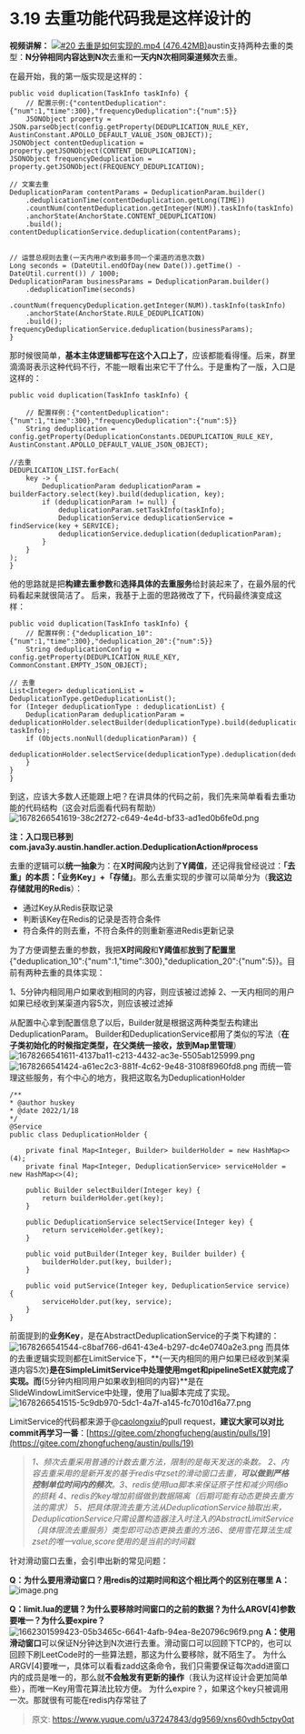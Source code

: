 # 3.19 去重功能代码我是这样设计的

**视频讲解：**
[![#20 去重是如何实现的.mp4 (476.42MB)](./img/SKhTvRfRY2L0KT1v/1715182390798-8898196c-c9e7-4e80-ab68-9f7df75762fe-397950.png)](https://www.yuque.com/u37247843/dg9569/xns60vdh5ctpy0qt?_lake_card=%7B%22status%22%3A%22done%22%2C%22name%22%3A%22%2320%20%E5%8E%BB%E9%87%8D%E6%98%AF%E5%A6%82%E4%BD%95%E5%AE%9E%E7%8E%B0%E7%9A%84.mp4%22%2C%22size%22%3A499563975%2C%22taskId%22%3A%22u14d2c09e-2a27-4d43-ac0e-51ffa454df3%22%2C%22taskType%22%3A%22upload%22%2C%22url%22%3Anull%2C%22cover%22%3Anull%2C%22videoId%22%3A%22inputs%2Fprod%2Fyuque%2F2023%2F1285871%2Fmp4%2F1687268636517-bfedaf65-2805-447f-a197-dbd927a937c3.mp4%22%2C%22download%22%3Afalse%2C%22__spacing%22%3A%22both%22%2C%22id%22%3A%22OZANx%22%2C%22margin%22%3A%7B%22top%22%3Atrue%2C%22bottom%22%3Atrue%7D%2C%22card%22%3A%22video%22%7D#OZANx)austin支持两种去重的类型：**N分钟相同内容达到N次**去重和**一天内N次相同渠道频次**去重。

在最开始，我的第一版实现是这样的：
```
public void duplication(TaskInfo taskInfo) {
    // 配置示例:{"contentDeduplication":{"num":1,"time":300},"frequencyDeduplication":{"num":5}}
    JSONObject property = JSON.parseObject(config.getProperty(DEDUPLICATION_RULE_KEY, AustinConstant.APOLLO_DEFAULT_VALUE_JSON_OBJECT));
JSONObject contentDeduplication = property.getJSONObject(CONTENT_DEDUPLICATION);
JSONObject frequencyDeduplication = property.getJSONObject(FREQUENCY_DEDUPLICATION);

// 文案去重
DeduplicationParam contentParams = DeduplicationParam.builder()
    .deduplicationTime(contentDeduplication.getLong(TIME))
    .countNum(contentDeduplication.getInteger(NUM)).taskInfo(taskInfo)
    .anchorState(AnchorState.CONTENT_DEDUPLICATION)
    .build();
contentDeduplicationService.deduplication(contentParams);


// 运营总规则去重(一天内用户收到最多同一个渠道的消息次数)
Long seconds = (DateUtil.endOfDay(new Date()).getTime() - DateUtil.current()) / 1000;
DeduplicationParam businessParams = DeduplicationParam.builder()
    .deduplicationTime(seconds)
    .countNum(frequencyDeduplication.getInteger(NUM)).taskInfo(taskInfo)
    .anchorState(AnchorState.RULE_DEDUPLICATION)
    .build();
frequencyDeduplicationService.deduplication(businessParams);
}
```
那时候很简单，**基本主体逻辑都写在这个入口上了**，应该都能看得懂。后来，群里滴滴哥表示这种代码不行，不能一眼看出来它干了什么。于是重构了一版，入口是这样的：
```
public void duplication(TaskInfo taskInfo) {

    // 配置样例：{"contentDeduplication":{"num":1,"time":300},"frequencyDeduplication":{"num":5}}
    String deduplication = config.getProperty(DeduplicationConstants.DEDUPLICATION_RULE_KEY, AustinConstant.APOLLO_DEFAULT_VALUE_JSON_OBJECT);

//去重
DEDUPLICATION_LIST.forEach(
    key -> {
        DeduplicationParam deduplicationParam = builderFactory.select(key).build(deduplication, key);
        if (deduplicationParam != null) {
            deduplicationParam.setTaskInfo(taskInfo);
            DeduplicationService deduplicationService = findService(key + SERVICE);
            deduplicationService.deduplication(deduplicationParam);
        }
    }
);
}
```
他的思路就是把**构建去重参数**和**选择具体的去重服务**给封装起来了，在最外层的代码看起来就很简洁了。
后来，我基于上面的思路微改了下，代码最终演变成这样：
```
public void duplication(TaskInfo taskInfo) {
    // 配置样例：{"deduplication_10":{"num":1,"time":300},"deduplication_20":{"num":5}}
    String deduplicationConfig = config.getProperty(DEDUPLICATION_RULE_KEY, CommonConstant.EMPTY_JSON_OBJECT);

// 去重
List<Integer> deduplicationList = DeduplicationType.getDeduplicationList();
for (Integer deduplicationType : deduplicationList) {
    DeduplicationParam deduplicationParam = deduplicationHolder.selectBuilder(deduplicationType).build(deduplicationConfig, taskInfo);
    if (Objects.nonNull(deduplicationParam)) {
        deduplicationHolder.selectService(deduplicationType).deduplication(deduplicationParam);
    }
}
}
```
到这，应该大多数人还能跟上吧？在讲具体的代码之前，我们先来简单看看去重功能的代码结构（这会对后面看代码有帮助）
![1678266541619-38c2f272-c649-4e4d-bf33-ad1ed0b6fe0d.png](./img/SKhTvRfRY2L0KT1v/1678266541619-38c2f272-c649-4e4d-bf33-ad1ed0b6fe0d-117764.png)

**注：**入口现已移到**com.java3y.austin.handler.action.DeduplicationAction#process**

去重的逻辑可以**统一抽象**为：在**X时间段**内达到了**Y阈值**，还记得我曾经说过：**「去重」的本质：「业务Key」+「存储」**。那么去重实现的步骤可以简单分为（**我这边存储就用的Redis**）：

- 通过Key从Redis获取记录
- 判断该Key在Redis的记录是否符合条件
- 符合条件的则去重，不符合条件的则重新塞进Redis更新记录

为了方便调整去重的参数，我把**X时间段**和**Y阈值**都**放到了配置里**{"deduplication_10":{"num":1,"time":300},"deduplication_20":{"num":5}}。目前有两种去重的具体实现：

1、5分钟内相同用户如果收到相同的内容，则应该被过滤掉
2、一天内相同的用户如果已经收到某渠道内容5次，则应该被过滤掉

从配置中心拿到配置信息了以后，Builder就是根据这两种类型去构建出DeduplicationParam。
Builder和DeduplicationService都用了类似的写法（**在子类初始化的时候指定类型，在父类统一接收，放到Map里管理**）
![1678266541611-4137ba11-c213-4432-ac3e-5505ab125999.png](./img/SKhTvRfRY2L0KT1v/1678266541611-4137ba11-c213-4432-ac3e-5505ab125999-766742.png)
![1678266541424-a61ec2c3-881f-4c62-9e48-3108f8960fd8.png](./img/SKhTvRfRY2L0KT1v/1678266541424-a61ec2c3-881f-4c62-9e48-3108f8960fd8-961757.png)
而统一管理这些服务，有个中心的地方，我把这取名为DeduplicationHolder
```
/**
* @author huskey
* @date 2022/1/18
*/
@Service
public class DeduplicationHolder {

    private final Map<Integer, Builder> builderHolder = new HashMap<>(4);
    private final Map<Integer, DeduplicationService> serviceHolder = new HashMap<>(4);

    public Builder selectBuilder(Integer key) {
        return builderHolder.get(key);
    }

    public DeduplicationService selectService(Integer key) {
        return serviceHolder.get(key);
    }

    public void putBuilder(Integer key, Builder builder) {
        builderHolder.put(key, builder);
    }

    public void putService(Integer key, DeduplicationService service) {
        serviceHolder.put(key, service);
    }
}
```
前面提到的**业务Key**，是在AbstractDeduplicationService的子类下构建的：
![1678266541544-c8baf766-d641-43e4-b297-dc4e0740a2e3.png](./img/SKhTvRfRY2L0KT1v/1678266541544-c8baf766-d641-43e4-b297-dc4e0740a2e3-020063.png)
而具体的去重逻辑实现则都在LimitService下，**{一天内相同的用户如果已经收到某渠道内容5次}**是在SimpleLimitService中处理使用mget和pipelineSetEX就完成了实现。而**{5分钟内相同用户如果收到相同的内容}**是在SlideWindowLimitService中处理，使用了lua脚本完成了实现。
![1678266541515-5c9db970-5dc1-4a7f-a145-fc7010d16a77.png](./img/SKhTvRfRY2L0KT1v/1678266541515-5c9db970-5dc1-4a7f-a145-fc7010d16a77-366516.png)



LimitService的代码都来源于@[caolongxiu](https://gitee.com/caolongxiu)的pull request，**建议大家可以对比commit再学习一番**：[https://gitee.com/zhongfucheng/austin/pulls/19](https://gitee.com/zhongfucheng/austin/pulls/19)

> _1、频次去重采用普通的计数去重方法，限制的是每天发送的条数。_
> _2、内容去重采用的是新开发的基于redis中zset的滑动窗口去重，**可以做到严格控制单位时间内的频次**。3、redis使用lua脚本来保证原子性和减少网络io的损耗_
> _4、redis的key增加前缀做到数据隔离（后期可能有动态更换去重方法的需求）_
> _5、把具体限流去重方法从DeduplicationService抽取出来，DeduplicationService只需设置构造器注入时注入的AbstractLimitService（具体限流去重服务）类型即可动态更换去重的方法6、使用雪花算法生成zset的唯一value,score使用的是当前的时间戳_


针对滑动窗口去重，会引申出新的常见问题：

**Q：为什么要用滑动窗口？用redis的过期时间和这个相比两个的区别在哪里**
**A：**
![image.png](./img/SKhTvRfRY2L0KT1v/1711013968786-12320774-6dbb-47bd-91f1-19b30c200ed7-739302.png)

**Q：limit.lua的逻辑？为什么要移除时间窗口的之前的数据？为什么ARGV[4]参数要唯一？为什么要expire？**
![1662301599423-05b3465c-6641-4afb-94ea-8e20796c96f9.png](./img/SKhTvRfRY2L0KT1v/1662301599423-05b3465c-6641-4afb-94ea-8e20796c96f9-113932.png)
**A：**使用**滑动窗口**可以保证N分钟达到N次进行去重。滑动窗口可以回顾下TCP的，也可以回顾下刷LeetCode时的一些算法题，那这为什么要移除，就不陌生了。
为什么ARGV[4]要唯一，具体可以看看zadd这条命令，我们只需要保证每次add进窗口内的成员是唯一的，那么就**不会触发有更新的操作**（我认为这样设计会更加简单些），而唯一Key用雪花算法比较方便。
为什么expire？，如果这个key只被调用一次。那就很有可能在redis内存常驻了


> 原文: <https://www.yuque.com/u37247843/dg9569/xns60vdh5ctpy0qt>
